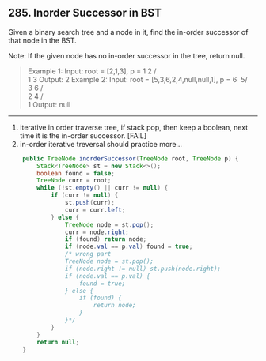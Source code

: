 ## 285. Inorder Successor in BST

Given a binary search tree and a node in it, find the in-order successor of that node in the BST.

Note: If the given node has no in-order successor in the tree, return null.

>Example 1:
Input: root = [2,1,3], p = 1
  2
 / \
1   3
Output: 2
Example 2:
Input: root = [5,3,6,2,4,null,null,1], p = 6
 ​     5
 ​    / \
    3   6
   / \
  2   4
 /   
1
Output: null

----

1. iterative in order traverse tree, if stack pop, then keep a boolean, next time it is the in-order successor.
[FAIL]
1. in-order iterative treversal should practice more...

```java
    public TreeNode inorderSuccessor(TreeNode root, TreeNode p) {
        Stack<TreeNode> st = new Stack<>();
        boolean found = false;
        TreeNode curr = root;
        while (!st.empty() || curr != null) {
            if (curr != null) {
                st.push(curr);
                curr = curr.left;
            } else {
                TreeNode node = st.pop();
                curr = node.right;
                if (found) return node;
                if (node.val == p.val) found = true;
                /* wrong part
                TreeNode node = st.pop();
                if (node.right != null) st.push(node.right);
                if (node.val == p.val) {
                    found = true;
                } else {
                    if (found) {
                        return node;
                    }
                }*/
            }
        }
        return null;
    }
```